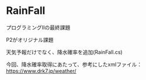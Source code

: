 # RainFall
プログラミングIIの最終課題

P2がオリジナル課題

天気予報だけでなく、降水確率を追加(RainFall.cs)

今回、降水確率取得にあたって、参考にしたxmlファイル：https://www.drk7.jp/weather/

